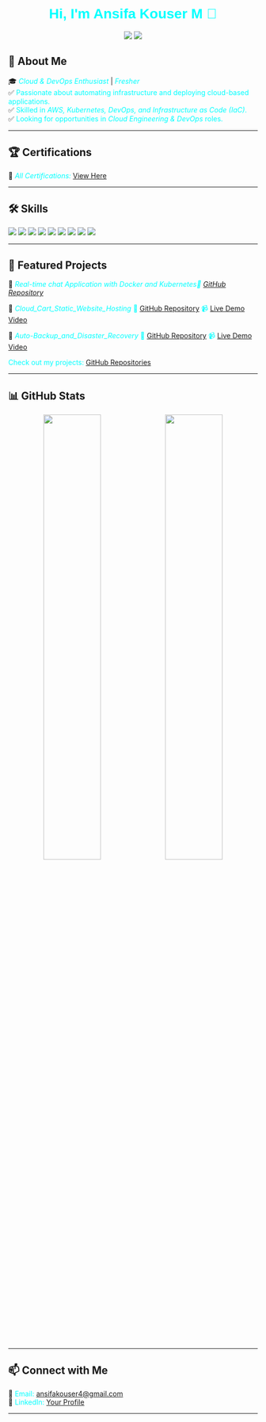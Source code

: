 <h1 align="center" style="color: cyan; font-family: Arial, sans-serif;">Hi, I'm <span style="color: cyan;">Ansifa Kouser M</span> 👋</h1>

<p align="center">
  <a href="https://ansifa8880.github.io/Portfolio/"><img src="https://img.shields.io/badge/Portfolio-Visit-cyan?style=for-the-badge&logo=web&logoColor=black"></a>
  <a href="https://www.linkedin.com/in/ansifakouser"><img src="https://img.shields.io/badge/LinkedIn-Connect-cyan?style=for-the-badge&logo=linkedin&logoColor=black"></a>
</p>

## 🚀 About Me  
🎓 <span style="color: cyan;">*Cloud & DevOps Enthusiast*</span> | <span style="color: cyan;">*Fresher*</span>  
✅ <span style="color: cyan;">Passionate about automating infrastructure and deploying cloud-based applications.</span>  
✅ <span style="color: cyan;">Skilled in *AWS, Kubernetes, DevOps, and Infrastructure as Code (IaC)*.</span>  
✅ <span style="color: cyan;">Looking for opportunities in *Cloud Engineering & DevOps* roles.</span>  

---

## 🏆 Certifications  
📂 <span style="color: cyan;">*All Certifications:* [View Here](https://drive.google.com/drive/folders/1O3S67Ps6FSAtnfZxhsEnqjZERFvtoKAb)</span>  

---

## 🛠️ Skills  
<p align="left">
  <img src="https://img.shields.io/badge/Linux-black?style=for-the-badge&logo=linux&logoColor=cyan">
  <img src="https://img.shields.io/badge/AWS-black?style=for-the-badge&logo=amazonaws&logoColor=cyan">
  <img src="https://img.shields.io/badge/DevOps-black?style=for-the-badge&logo=devops&logoColor=cyan">
  <img src="https://img.shields.io/badge/Docker-black?style=for-the-badge&logo=docker&logoColor=cyan">
  <img src="https://img.shields.io/badge/Kubernetes-black?style=for-the-badge&logo=kubernetes&logoColor=cyan">
  <img src="https://img.shields.io/badge/Jenkins-black?style=for-the-badge&logo=jenkins&logoColor=cyan">
  <img src="https://img.shields.io/badge/Terraform-black?style=for-the-badge&logo=terraform&logoColor=cyan">
  <img src="https://img.shields.io/badge/Git-black?style=for-the-badge&logo=git&logoColor=cyan">
  <img src="https://img.shields.io/badge/Ansible-black?style=for-the-badge&logo=ansible&logoColor=cyan">
</p>

---

## 📂 Featured Projects  
🔹 <span style="color: cyan;">*Real-time chat Application with Docker and Kubernetes🔗 [GitHub Repository](https://github.com/ansifa8880/KUBERNETS-PROJECTS.git)*</span> 

🔹 <span style="color: cyan;">*Cloud_Cart_Static_Website_Hosting*
🔗 [GitHub Repository](https://github.com/ansifa8880/Cloud_Cart_Static_Website_Hosting)  📹 [Live Demo Video](https://drive.google.com/file/d/1YdLdw77Mfye1pylzb_tXyF_LZGCkMjE9/view?usp=drivesdk)</span>

🔹 <span style="color: cyan;">*Auto-Backup_and_Disaster_Recovery*
🔗 [GitHub Repository](https://github.com/ansifa8880/Auto-Backup_and_Disaster_Recovery) 📹 [Live Demo Video](https://drive.google.com/drive/folders/1_ZbIrq_ZoZP5H5fbiEnsVTQ9P8PtmL0L)</span></span>  

<span style="color: cyan;">Check out my projects: [GitHub Repositories](https://github.com/ansifa8880)</span>  

---

## 📊 GitHub Stats  
<p align="center">
  <img src="https://github-readme-stats.vercel.app/api?username=ansifa8880&show_icons=true&theme=dark&icon_color=cyan&text_color=cyan" width="48%">
  <img src="https://github-readme-streak-stats.herokuapp.com/?user=ansifa8880&theme=dark&ring=cyan&fire=cyan&currStreakLabel=cyan" width="48%">
</p>

---

## 📫 Connect with Me  
📧 <span style="color: cyan;">Email: ansifakouser4@gmail.com</span>  
💼 <span style="color: cyan;">LinkedIn: [Your Profile](https://www.linkedin.com/in/ansifakouser)</span>  

---
